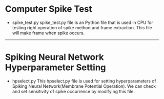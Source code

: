 # Computer Spike Test
- spike_test.py
spike_test.py file is an Python file that is used in CPU for testing right operation of spike method and frame extraction.
This file will make frame when spike occurs.

---
# Spiking Neural Network Hyperparameter Setting
- hpselect.py
This hpselect.py file is used for setting hyperparameters of Spiking Neural Network(Membrane Potential Operation).
We can check and set sensitivity of spike occurrence by modifying this file.
